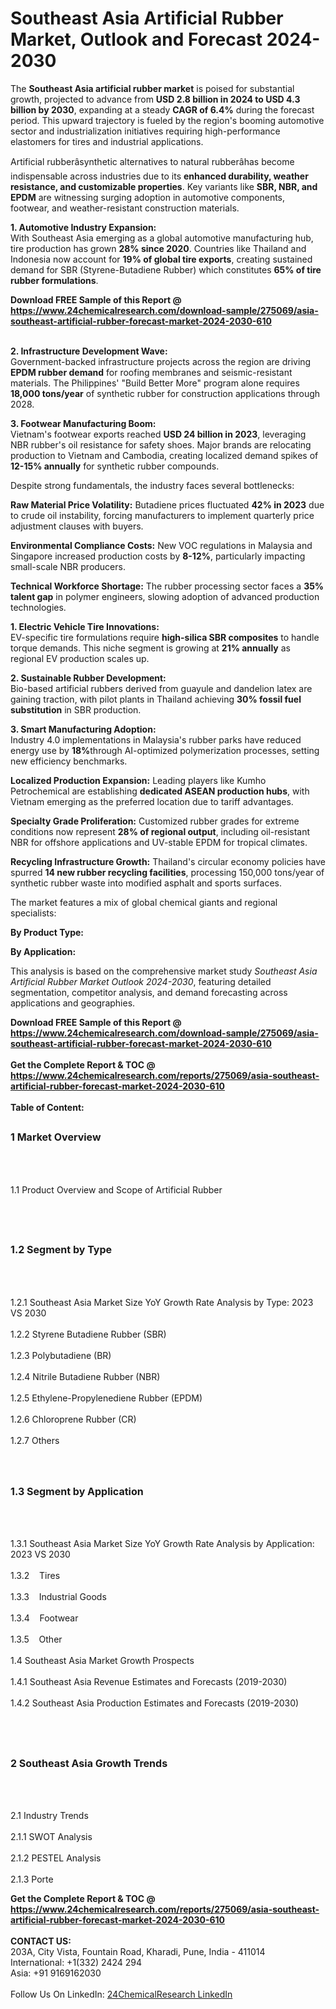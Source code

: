 <h1>Southeast Asia Artificial Rubber Market, Outlook and Forecast 2024-2030</h1><p>The <strong>Southeast Asia artificial rubber market</strong> is poised for substantial growth, projected to advance from <strong>USD 2.8 billion in 2024 to USD 4.3 billion by 2030</strong>, expanding at a steady <strong>CAGR of 6.4%</strong> during the forecast period. This upward trajectory is fueled by the region's booming automotive sector and industrialization initiatives requiring high-performance elastomers for tires and industrial applications.</p><p>Artificial rubberâsynthetic alternatives to natural rubberâhas become indispensable across industries due to its <strong>enhanced durability, weather resistance, and customizable properties</strong>. Key variants like <strong>SBR, NBR, and EPDM</strong> are witnessing surging adoption in automotive components, footwear, and weather-resistant construction materials.</p><p><strong>1. Automotive Industry Expansion:</strong><br>
With Southeast Asia emerging as a global automotive manufacturing hub, tire production has grown <strong>28% since 2020</strong>. Countries like Thailand and Indonesia now account for <strong>19% of global tire exports</strong>, creating sustained demand for SBR (Styrene-Butadiene Rubber) which constitutes <strong>65% of tire rubber formulations</strong>.</p><div><b>Download FREE Sample of this Report @ 
            <a href="https://www.24chemicalresearch.com/download-sample/275069/asia-southeast-artificial-rubber-forecast-market-2024-2030-610">
            https://www.24chemicalresearch.com/download-sample/275069/asia-southeast-artificial-rubber-forecast-market-2024-2030-610</a></b></div><br><p><strong>2. Infrastructure Development Wave:</strong><br>
Government-backed infrastructure projects across the region are driving <strong>EPDM rubber demand</strong> for roofing membranes and seismic-resistant materials. The Philippines' "Build Better More" program alone requires <strong>18,000 tons/year</strong> of synthetic rubber for construction applications through 2028.</p><p><strong>3. Footwear Manufacturing Boom:</strong><br>
Vietnam's footwear exports reached <strong>USD 24 billion in 2023</strong>, leveraging NBR rubber's oil resistance for safety shoes. Major brands are relocating production to Vietnam and Cambodia, creating localized demand spikes of <strong>12-15% annually</strong> for synthetic rubber compounds.</p><p>Despite strong fundamentals, the industry faces several bottlenecks:</p><p><strong>Raw Material Price Volatility:</strong> Butadiene prices fluctuated <strong>42% in 2023</strong> due to crude oil instability, forcing manufacturers to implement quarterly price adjustment clauses with buyers.</p><p><strong>Environmental Compliance Costs:</strong> New VOC regulations in Malaysia and Singapore increased production costs by <strong>8-12%</strong>, particularly impacting small-scale NBR producers.</p><p><strong>Technical Workforce Shortage:</strong> The rubber processing sector faces a <strong>35% talent gap</strong> in polymer engineers, slowing adoption of advanced production technologies.</p><p><strong>1. Electric Vehicle Tire Innovations:</strong><br>
EV-specific tire formulations require <strong>high-silica SBR composites</strong> to handle torque demands. This niche segment is growing at <strong>21% annually</strong> as regional EV production scales up.</p><p><strong>2. Sustainable Rubber Development:</strong><br>
Bio-based artificial rubbers derived from guayule and dandelion latex are gaining traction, with pilot plants in Thailand achieving <strong>30% fossil fuel substitution</strong> in SBR production.</p><p><strong>3. Smart Manufacturing Adoption:</strong><br>
Industry 4.0 implementations in Malaysia's rubber parks have reduced energy use by <strong>18%</strong>through AI-optimized polymerization processes, setting new efficiency benchmarks.</p><p><strong>Localized Production Expansion:</strong> Leading players like Kumho Petrochemical are establishing <strong>dedicated ASEAN production hubs</strong>, with Vietnam emerging as the preferred location due to tariff advantages.</p><p><strong>Specialty Grade Proliferation:</strong> Customized rubber grades for extreme conditions now represent <strong>28% of regional output</strong>, including oil-resistant NBR for offshore applications and UV-stable EPDM for tropical climates.</p><p><strong>Recycling Infrastructure Growth:</strong> Thailand's circular economy policies have spurred <strong>14 new rubber recycling facilities</strong>, processing 150,000 tons/year of synthetic rubber waste into modified asphalt and sports surfaces.</p><p>The market features a mix of global chemical giants and regional specialists:</p><p><strong>By Product Type:</strong></p><p><strong>By Application:</strong></p><p>This analysis is based on the comprehensive market study <em>Southeast Asia Artificial Rubber Market Outlook 2024-2030</em>, featuring detailed segmentation, competitor analysis, and demand forecasting across applications and geographies.</p><div><b>Download FREE Sample of this Report @ 
            <a href="https://www.24chemicalresearch.com/download-sample/275069/asia-southeast-artificial-rubber-forecast-market-2024-2030-610">
            https://www.24chemicalresearch.com/download-sample/275069/asia-southeast-artificial-rubber-forecast-market-2024-2030-610</a></b></div><br><div><b>Get the Complete Report & TOC @ 
            <a href="https://www.24chemicalresearch.com/reports/275069/asia-southeast-artificial-rubber-forecast-market-2024-2030-610">
            https://www.24chemicalresearch.com/reports/275069/asia-southeast-artificial-rubber-forecast-market-2024-2030-610</a></b></div><br>
            <b>Table of Content:</b><p><h2><span style="font-size:16px"><strong>1 Market Overview&nbsp;&nbsp; &nbsp;</strong></span></h2><br />
<br />
<p>1.1 Product Overview and Scope of Artificial Rubber&nbsp;</p><br />
<br />
<h2><strong><span style="font-size:16px">1.2 Segment by Type&nbsp;&nbsp; &nbsp;</span></strong></h2><br />
<br />
<p>1.2.1 Southeast Asia Market Size YoY Growth Rate Analysis by Type: 2023 VS 2030&nbsp;&nbsp; &nbsp;<br /><br />
1.2.2 Styrene Butadiene Rubber (SBR)&nbsp;&nbsp; &nbsp;<br /><br />
1.2.3 Polybutadiene (BR)<br /><br />
1.2.4 Nitrile Butadiene Rubber (NBR)<br /><br />
1.2.5 Ethylene-Propylenediene Rubber (EPDM)<br /><br />
1.2.6 Chloroprene Rubber (CR)<br /><br />
1.2.7 Others<br /><br />
<br />
<h2><span style="font-size:16px"><strong>1.3 Segment by Application&nbsp;&nbsp;</strong></span></h2><br />
<br />
<p>1.3.1 Southeast Asia Market Size YoY Growth Rate Analysis by Application: 2023 VS 2030&nbsp;&nbsp; &nbsp;<br /><br />
1.3.2&nbsp;&nbsp; &nbsp;Tires<br /><br />
1.3.3&nbsp;&nbsp; &nbsp;Industrial Goods<br /><br />
1.3.4&nbsp;&nbsp; &nbsp;Footwear<br /><br />
1.3.5&nbsp;&nbsp; &nbsp;Other<br /><br />
1.4 Southeast Asia Market Growth Prospects&nbsp;&nbsp; &nbsp;<br /><br />
1.4.1 Southeast Asia Revenue Estimates and Forecasts (2019-2030)&nbsp;&nbsp; &nbsp;<br /><br />
1.4.2 Southeast Asia Production Estimates and Forecasts (2019-2030)&nbsp;&nbsp;</p><br />
<br />
<h2><span style="font-size:16px"><strong>2 Southeast Asia Growth Trends&nbsp;&nbsp; &nbsp;</strong></span></h2><br />
<br />
<p>2.1 Industry Trends&nbsp;&nbsp; &nbsp;<br /><br />
2.1.1 SWOT Analysis&nbsp;&nbsp; &nbsp;<br /><br />
2.1.2 PESTEL Analysis&nbsp;&nbsp; &nbsp;<br /><br />
2.1.3 Porte</p><div><b>Get the Complete Report & TOC @ 
            <a href="https://www.24chemicalresearch.com/reports/275069/asia-southeast-artificial-rubber-forecast-market-2024-2030-610">
            https://www.24chemicalresearch.com/reports/275069/asia-southeast-artificial-rubber-forecast-market-2024-2030-610</a></b></div><br><b>CONTACT US:</b><br>
            203A, City Vista, Fountain Road, Kharadi, Pune, India - 411014<br>
            International: +1(332) 2424 294<br>
            Asia: +91 9169162030 <br><br>
            Follow Us On LinkedIn: <a href="https://www.linkedin.com/company/24chemicalresearch/">24ChemicalResearch LinkedIn</a>
